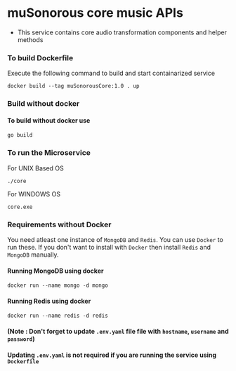 # muSonorous core music APIs
- This service contains core audio transformation components and helper methods

### To build Dockerfile
Execute the following command to build and start containarized service

```
docker build --tag muSonorousCore:1.0 . up
```

### Build without docker
#### To build without docker use 
```
go build
```

### To run the Microservice 
For UNIX Based OS
```
./core
```

For WINDOWS OS
```
core.exe
```
### Requirements without Docker 
You need atleast one instance of `MongoDB` and `Redis`. You can use `Docker` to run these.
If you don't want to install with `Docker` then install `Redis` and `MongoDB` manually. 

#### Running MongoDB using docker
```
docker run --name mongo -d mongo
```

#### Running Redis using docker
```
docker run --name redis -d redis
```

#### (Note : Don't forget to update `.env.yaml` file file with `hostname`, `username` and `password`)
#### Updating `.env.yaml` is not required if you are running the service using `Dockerfile`